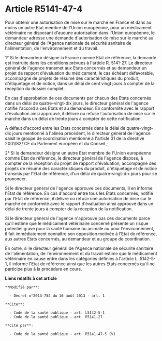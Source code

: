 # Article R5141-47-4

Pour obtenir une autorisation de mise sur le marché en France et dans au moins un autre Etat membre de  l'Union européenne,
pour un médicament vétérinaire ne disposant d'aucune autorisation dans  l'Union européenne, le demandeur adresse une demande
d'autorisation de mise sur le marché au directeur général de l'Agence nationale de sécurité sanitaire de l'alimentation, de
l'environnement et du travail. 

1° Si le demandeur désigne la France comme Etat de référence, la demande est instruite dans les conditions prévues à
l'article R. 5141-27. Le directeur général de l'agence transmet aux Etats concernés et au demandeur un projet de rapport
d'évaluation du médicament, le cas échéant défavorable, accompagné de projets de résumé des caractéristiques du produit,
d'étiquetage et de notice, dans un délai de cent vingt jours à compter de la réception du dossier complet. 

En cas d'approbation de ces documents par chacun des Etats concernés dans un délai de quatre-vingt-dix jours, le directeur
général de l'agence notifie l'accord à ces Etats et au demandeur. En conformité avec le rapport d'évaluation ainsi approuvé,
il délivre ou refuse l'autorisation de mise sur le marché dans un délai de trente jours à compter de cette notification. 

A défaut d'accord entre les Etats concernés dans le délai de quatre-vingt-dix jours mentionné à l'alinéa précédent, le
directeur général de l'agence saisit le groupe de coordination mentionné à l'article 31 de la directive 2001/82/ CE du
Parlement européen et du Conseil ; 

2° Si le demandeur désigne un autre Etat membre de  l'Union européenne comme Etat de référence, le directeur général de
l'agence dispose, à compter de la réception du projet de rapport d'évaluation, accompagné des projets de résumé des
caractéristiques du produit, d'étiquetage et de notice transmis par l'Etat de référence, d'un délai de quatre-vingt-dix jours
pour se prononcer. 

Si le directeur général de l'agence approuve ces documents, il en informe l'Etat de référence. En cas d'accord entre tous les
Etats concernés, notifié par l'Etat de référence, il délivre ou refuse une autorisation de mise sur le marché en conformité
avec le rapport d'évaluation ainsi approuvé dans un délai de trente jours à compter de la réception de la notification. 

Si le directeur général de l'agence n'approuve pas ces documents parce qu'il estime que le médicament vétérinaire concerné
présente un risque potentiel grave pour la santé humaine ou animale ou pour l'environnement, il fait immédiatement connaître
son opposition motivée à l'Etat de référence, aux autres Etats concernés, au demandeur et au groupe de coordination. 

En outre, si le directeur général de l'Agence nationale de sécurité sanitaire de l'alimentation, de l'environnement et du
travail estime que le médicament vétérinaire en cause entre dans les catégories définies à l'article L. 5142-5-1, il informe
l'Etat de référence ainsi que les autres Etats concernés qu'il ne participe plus à la procédure en cours.

**Liens relatifs à cet article**

	**Modifié par**:

	  - Décret n°2013-752 du 16 août 2013 - art. 1

	**Cite**:

	  - Code de la santé publique - art. L5142-5-1
	  - Code de la santé publique - art. R5141-27

	**Cité par**:

	  - Code de la santé publique - art. R5141-47-5 (V)
